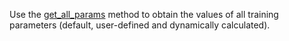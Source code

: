 
Use the [get_all_params](../../../concepts/python-reference_catboost_get_all_params.md) method to obtain the values of all training parameters (default, user-defined and dynamically calculated).
